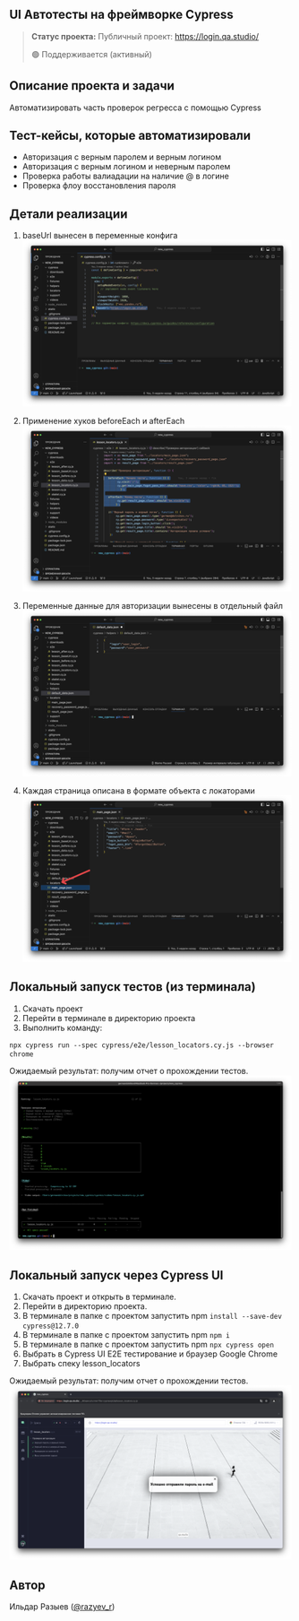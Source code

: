 <h2>UI Автотесты на фреймворке Cypress</h2>

> **Статус проекта:**
> Публичный проект: https://login.qa.studio/
> 
> 🟢 Поддерживается (активный) 

## Описание проекта и задачи
Автоматизировать часть проверок регресса с помощью Cypress

## Тест-кейсы, которые автоматизировали
* Авторизация с верным паролем и верным логином
* Авторизация c верным логином и неверным паролем
* Проверка работы валиадации на наличие @ в логине
* Проверка флоу восстановления пароля

## Детали реализации

1. baseUrl вынесен в переменные конфига
![image](https://raw.githubusercontent.com/Ildar-Razyev-QA/cypress/refs/heads/main/static/baseUrl.png)

2. Применение хуков beforeEach и afterEach
![image](https://raw.githubusercontent.com/Ildar-Razyev-QA/cypress/refs/heads/main/static/hooks.png)

3. Переменные данные для авторизации вынесены в отдельный файл
![image](https://raw.githubusercontent.com/Ildar-Razyev-QA/cypress/refs/heads/main/static/user_data.png)

4. Каждая страница описана в формате объекта с локаторами
![image](https://raw.githubusercontent.com/Ildar-Razyev-QA/cypress/refs/heads/main/static/locators.png)

## Локальный запуск тестов (из терминала)
1. Скачать проект
2. Перейти в терминале в директорию проекта
2. Выполнить команду:
```
npx cypress run --spec cypress/e2e/lesson_locators.cy.js --browser chrome
```
Ожидаемый результат: получим отчет о прохождении тестов.
![image](https://raw.githubusercontent.com/Ildar-Razyev-QA/cypress/refs/heads/main/static/Cypress_cli.png)


## Локальный запуск через Cypress UI
1. Скачать проект и открыть в терминале.
2. Перейти в директорию проекта.
3. В терминале в папке с проектом запустить npm `install --save-dev cypress@12.7.0`
4. В терминале в папке с проектом запустить npm `npm i`
5. В терминале в папке с проектом запустить npm `npx cypress open`
6. Выбрать в Cypress UI E2E тестирование и браузер Google Chrome
7. Выбрать спеку lesson_locators

Ожидаемый результат: получим отчет о прохождении тестов.
![image](https://raw.githubusercontent.com/Ildar-Razyev-QA/cypress/refs/heads/main/static/Cypress_UI.png)


## Автор

Ильдар Разыев ([@razyev_r](https://t.me/razyev_r))
